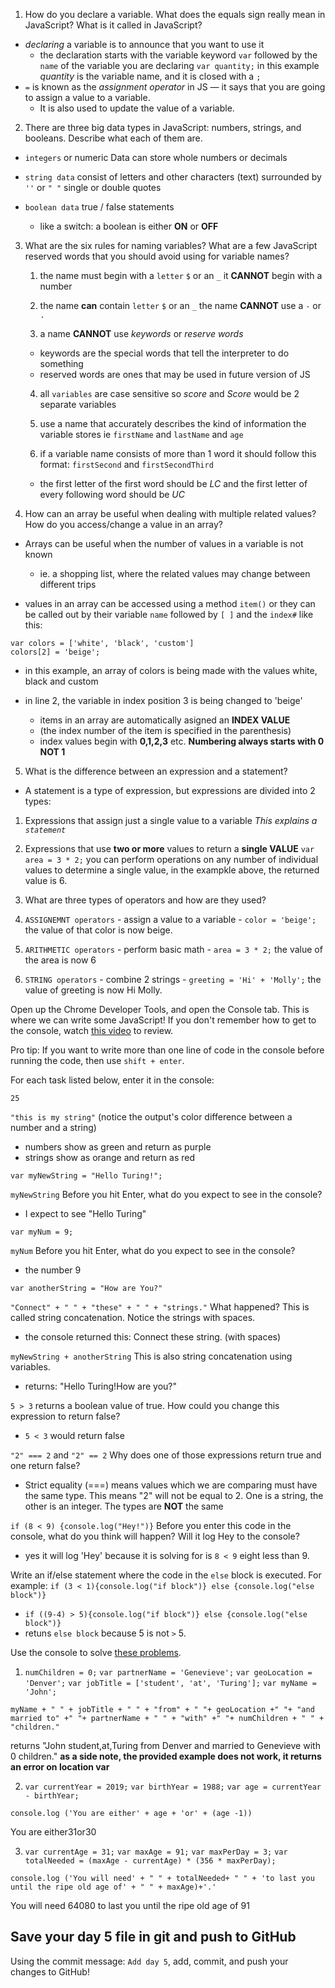 1.  How do you declare a variable. What does the equals sign really mean in JavaScript? What is it called in JavaScript?
- *declaring* a variable is to announce that you want to use it
  - the declaration starts with the variable keyword `var` followed by the `name` of the variable you are declaring
  `var quantity;` in this example *quantity* is the variable name, and it is closed with a `;`
- `=` is known as the *assignment operator* in JS — it says that you are going to assign a value to a variable.
  - It is also used to update the value of a variable.

2.  There are three big data types in JavaScript: numbers, strings, and booleans. Describe what each of them are.
- `integers` or numeric Data can store whole numbers or decimals

- `string data` consist of letters and other characters (text) surrounded by `''` or `" "` single or double quotes
- `boolean data` true / false statements
  - like a switch: a boolean is either __ON__ or __OFF__

3.  What are the six rules for naming variables? What are a few JavaScript reserved words that you should avoid using for variable names?

    1. the name must begin with a `letter` `$` or an `_`
      it __CANNOT__ begin with a number

    2. the name __can__ contain `letter` `$` or an `_`
      the name __CANNOT__ use a `-` or `.`

    3. a name __CANNOT__ use *keywords* or *reserve words*
      - keywords are the special words that tell the interpreter to do something
      - reserved words are ones that may be used in future version of JS

    4. all `variables` are case sensitive
      so *score* and *Score* would be 2 separate variables

    5. use a name that accurately describes the kind of information the variable stores
      ie `firstName` and `lastName` and `age`

    6. if a variable name consists of more than 1 word it should follow this format:
      `firstSecond` and `firstSecondThird`
      - the first letter of the first word should be *LC* and the first letter of every following word should be *UC*


4.  How can an array be useful when dealing with multiple related values? How do you access/change a value in an array?
- Arrays can be useful when the number of values in a variable is not known
  - ie. a shopping list, where the related values may change between different trips

- values in an array can be accessed using a method `item()` or they can be called out by their variable `name` followed by `[ ]` and the `index#`
like this:
```
var colors = ['white', 'black', 'custom']
colors[2] = 'beige';
```
- in this example, an array of colors is being made with the values white, black and custom
- in line 2, the variable in index position 3 is being changed to 'beige'

  - items in an array are automatically asigned an __INDEX VALUE__
  - (the index number of the item is specified in the parenthesis)
  - index values begin with __0,1,2,3__ etc.
  __Numbering always starts with 0 NOT 1__

5.  What is the difference between an expression and a statement?
- A statement is a type of expression, but expressions are divided into 2 types:
1. Expressions that assign just a single value to a variable
  *This explains a `statement`*
2. Expressions that use __two or more__ values to return a __single VALUE__
`var area = 3 * 2;`
you can perform operations on any number of individual values to determine a single value, in the exampkle above, the returned value is 6.


6.  What are three types of operators and how are they used?
  1. `ASSIGNEMNT operators`
    - assign a value to a variable
    - `color = 'beige';`
  the value of that color is now beige.

  2. `ARITHMETIC operators`
    - perform basic math
    - `area = 3 * 2;`
    the value of the area is now 6

  3. `STRING operators`
    - combine 2 strings
    - `greeting = 'Hi' + 'Molly';`
    the value of greeting is now Hi Molly.

Open up the Chrome Developer Tools, and open the Console tab. This is where we can write some JavaScript! If you don't remember how to get to the console, watch [this video](https://www.youtube.com/watch?v=JzZFccCEgGA) to review.

Pro tip: If you want to write more than one line of code in the console before running the code, then use `shift + enter`.

For each task listed below, enter it in the console:

`25`

`"this is my string"` (notice the output's color difference between a number and a string)
- numbers show as green and return as purple
- strings show as orange and return as red

`var myNewString = "Hello Turing!";`

`myNewString` Before you hit Enter, what do you expect to see in the console?
- I expect to see "Hello Turing"

`var myNum = 9;`

`myNum` Before you hit Enter, what do you expect to see in the console?
- the number 9

`var anotherString = "How are You?"`

`"Connect" + " " + "these" + " " + "strings."` What happened? This is called string concatenation. Notice the strings with spaces.
- the console returned this: Connect these string. (with spaces)

`myNewString + anotherString` This is also string concatenation using variables.
- returns: "Hello Turing!How are you?"

`5 > 3` returns a boolean value of true. How could you change this expression to return false?
- `5 < 3` would return false

`"2" === 2` and `"2" == 2` Why does one of those expressions return true and one return false?
- Strict equality (===) means values which we are comparing must have the same type. This means "2" will not be equal to 2. One is a string, the other is an integer. The types are __NOT__ the same

`if (8 < 9) {console.log("Hey!")}` Before you enter this code in the console, what do you think will happen? Will it log Hey to the console?
- yes it will log 'Hey' because it is solving for is `8 < 9` eight less than 9.

Write an if/else statement where the code in the `else` block is executed. For example: `if (3 < 1){console.log("if block")} else {console.log("else block")}`
- `if ((9-4) > 5){console.log("if block")} else {console.log("else block")}`
- retuns `else block` because 5 is not `>` 5.


Use the console to solve [these problems](https://s3.amazonaws.com/TrainingNerd/JavaScriptForBeginners/exercises/variables.html).
1. `numChildren = 0;`
`var partnerName = 'Genevieve';`
`var geoLocation = 'Denver';`
`var jobTitle = ['student', 'at', 'Turing'];`
`var myName = 'John';`

```
myName + " " + jobTitle + " " + "from" + " "+ geoLocation +" "+ "and married to" +" "+ partnerName + " " + "with" +" "+ numChildren + " " + "children."
```
returns
"John student,at,Turing from Denver and married to Genevieve with 0 children."
__as a side note, the provided example does not work, it returns an error on location var__


2. `var currentYear = 2019;`
`var birthYear = 1988;`
`var age = currentYear - birthYear;`
```
console.log ('You are either' + age + 'or' + (age -1))
```
You are either31or30

3. `var currentAge = 31;`
`var maxAge = 91;`
`var maxPerDay = 3;`
`var totalNeeded = (maxAge - currentAge) * (356 * maxPerDay);`
```
console.log ('You will need' + " " + totalNeeded+ " " + 'to last you until the ripe old age of' + " " + maxAge)+'.'
```
You will need 64080 to last you until the ripe old age of 91


## Save your day 5 file in git and push to GitHub

Using the commit message: `Add day 5`, add, commit, and push your changes to GitHub!
